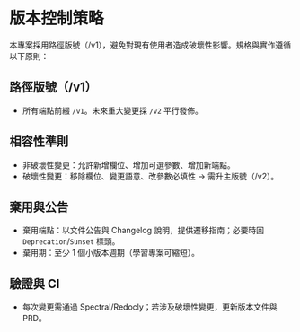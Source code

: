 # 版本控制策略

本專案採用路徑版號（/v1），避免對現有使用者造成破壞性影響。規格與實作遵循以下原則：

## 路徑版號（/v1）
- 所有端點前綴 `/v1`。未來重大變更採 `/v2` 平行發佈。

## 相容性準則
- 非破壞性變更：允許新增欄位、增加可選參數、增加新端點。
- 破壞性變更：移除欄位、變更語意、改參數必填性 → 需升主版號（/v2）。

## 棄用與公告
- 棄用端點：以文件公告與 Changelog 說明，提供遷移指南；必要時回 `Deprecation`/`Sunset` 標頭。
- 棄用期：至少 1 個小版本週期（學習專案可縮短）。

## 驗證與 CI
- 每次變更需通過 Spectral/Redocly；若涉及破壞性變更，更新版本文件與 PRD。
